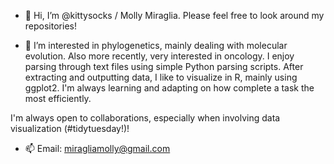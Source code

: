 - 👋 Hi, I’m @kittysocks / Molly Miraglia. Please feel free to look around my repositories!

- 👀 I’m interested in phylogenetics, mainly dealing with molecular evolution. Also more recently, very interested in oncology. I enjoy parsing through text files using simple Python parsing scripts. 
After extracting and outputting data, I like to visualize in R, mainly using ggplot2.
I'm always learning and adapting on how complete a task the most efficiently. 

I'm always open to collaborations, especially when involving data visualization (#tidytuesday!)! 
- 📫 Email: miragliamolly@gmail.com


<!---
kittysocks/kittysocks is a ✨ special ✨ repository because its `README.md` (this file) appears on your GitHub profile.
You can click the Preview link to take a look at your changes.
--->
